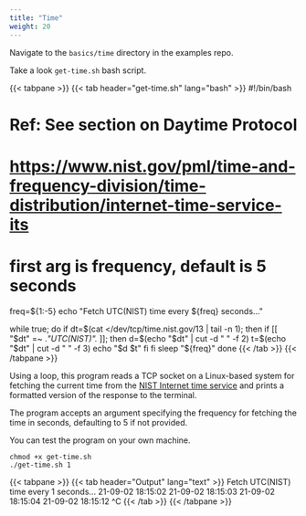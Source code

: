 ```yaml
---
title: "Time"
weight: 20
---
```


Navigate to the `basics/time` directory in the examples repo.

Take a look `get-time.sh` bash script.

<!-- markdownlint-disable -->
{{< tabpane >}}
{{< tab header="get-time.sh" lang="bash" >}}
#!/bin/bash

# Ref: See section on Daytime Protocol
# https://www.nist.gov/pml/time-and-frequency-division/time-distribution/internet-time-service-its

# first arg is frequency, default is 5 seconds
freq=${1:-5}
echo "Fetch UTC(NIST) time every ${freq} seconds..."

while true; do
  if dt=$(cat </dev/tcp/time.nist.gov/13 | tail -n 1); then
    if [[ "$dt" =~ .*"UTC(NIST)".* ]]; then
      d=$(echo "$dt" | cut -d " " -f 2)
      t=$(echo "$dt" | cut -d " " -f 3)
      echo "$d $t"
    fi
  fi
  sleep "${freq}"
done
{{< /tab >}}
{{< /tabpane >}}
<!-- markdownlint-restore -->

Using a loop, this program reads a TCP socket on a Linux-based system for
fetching the current time from the [NIST Internet time
service](https://www.nist.gov/pml/time-and-frequency-division/time-distribution/internet-time-service-its)
and prints a formatted version of the response to the terminal.

The program accepts an argument specifying the frequency for fetching the time
in seconds, defaulting to 5 if not provided.

You can test the program on your own machine.

```text
chmod +x get-time.sh
./get-time.sh 1
```

<!-- markdownlint-disable -->
{{< tabpane >}}
{{< tab header="Output" lang="text" >}}
Fetch UTC(NIST) time every 1 seconds...
21-09-02 18:15:02
21-09-02 18:15:03
21-09-02 18:15:04
21-09-02 18:15:12
^C
{{< /tab >}}
{{< /tabpane >}}
<!-- markdownlint-restore -->
